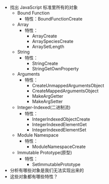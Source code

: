 - 找出 JavaScript 标准里所有的对象
  - Bound Function
    - 特性：BoundFunctionCreate
  - Array
    - 特性：
      - ArrayCreate
      - ArraySpeciesCreate
      - ArraySetLength
  - String
    - 特性：
      - StringCreate
      - StringGetOwnProperty
  - Arguments
    - 特性：
      - CreateUnmappedArgumentsObject
      - CreateMappedArgumentsObject
      - MakeArgGetter
      - MakeArgSetter
  - Integer-Indexed(二进制流)
    - 特性：
      - IntegerIndexedObjectCreate
      - IntegerIndexedElementGet
      - IntegerIndexedElementSet
  - Module Namespace
    - 特性：
      - ModuleNamespaceCreate
  - Immutable Prototype(原型)
    - 特性：
      - SetImmutablePrototype
- 分析有哪些对象是我们无法实现出来的
- 这些对象都有哪些特性？